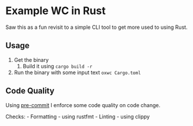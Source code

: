 # Example WC in Rust

Saw this as a fun revisit to a simple CLI tool to get more used to using Rust.

## Usage

1. Get the binary
    1. Build it using `cargo build -r`
1. Run the binary with some input text `oxwc Cargo.toml`

## Code Quality

Using [pre-commit](https://pre-commit.com) I enforce some code quality on code change.

Checks:
    - Formatting - using rustfmt
    - Linting - using clippy
